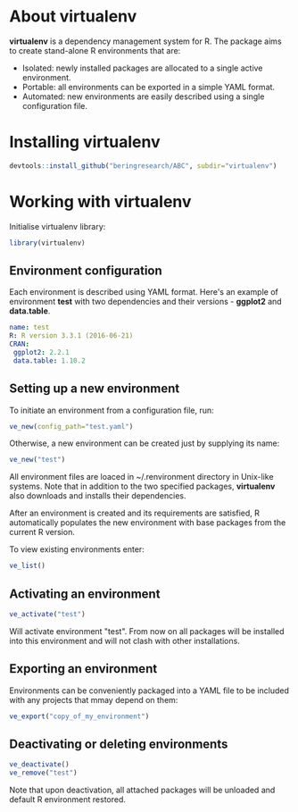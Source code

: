 # About virtualenv
__virtualenv__ is a dependency management system for R. The package aims to create stand-alone R environments that are:

* Isolated: newly installed packages are allocated to a single active environment.
* Portable: all environments can be exported in a simple YAML format.
* Automated: new environments are easily described using a single configuration file.

# Installing virtualenv

```r
devtools::install_github("beringresearch/ABC", subdir="virtualenv")
```

# Working with virtualenv

Initialise virtualenv library:

```r
library(virtualenv)
```

## Environment configuration

Each environment is described using YAML format. Here's an example of environment **test** with two dependencies and their versions - **ggplot2** and **data.table**.

```yaml
name: test
R: R version 3.3.1 (2016-06-21)
CRAN:
 ggplot2: 2.2.1
 data.table: 1.10.2
```

## Setting up a new environment
To initiate an environment from a configuration file, run:

```r
ve_new(config_path="test.yaml")
```

Otherwise, a new environment can be created just by supplying its name:

```r
ve_new("test")
```

All environment files are loaced in ~/.renvironment directory in Unix-like systems. Note that in addition to the two specified packages, __virtualenv__ also downloads and installs their dependencies.

After an environment is created and its requirements are satisfied, R automatically populates the new environment with base packages from the current R version.

To view existing environments enter:

```r
ve_list()
```

## Activating an environment

```r
ve_activate("test")
```

Will activate environment "test". From now on all packages will be installed into this environment and will not clash with other installations.

## Exporting an environment

Environments can be conveniently packaged into a YAML file to be included with any projects that mmay depend on them:

```r
ve_export("copy_of_my_environment")
```

## Deactivating or deleting environments

```r
ve_deactivate()
ve_remove("test")
```

Note that upon deactivation, all attached packages will be unloaded and default R environment restored.
